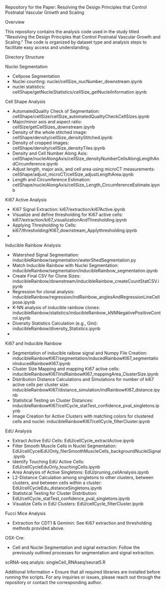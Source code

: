 Repository for the Paper:
Resolving the Design Principles that Control Postnatal Vascular Growth and Scaling

Overview

This repository contains the analysis code used in the study titled "Resolving the Design Principles that Control Postnatal Vascular Growth and Scaling." The code is organized by dataset type and analysis steps to facilitate easy access and understanding.

Directory Structure

Nuclei Segmentation
- Cellpose Segmentation
- Nuclei counting: nuclei/cellSize_nucNumber_downstream.ipynb
- nuclei statistics: cellShape/getNucleiStatistics/cellSize_getNucleiInformation.ipynb
  
Cell Shape Analysis
- AutomatedQuality Check of Segmentation: cellShape/cellSize/cellSize_automatedQualityCheckCellSizes.ipynb
- Major/minor axis and aspect ratio: cellSize/getCellSizes_downstream.ipynb
- Density of the whole stitched image: cellShape/density/cellSize_densityStitched.ipynb
- Density of cropped images: cellShape/density/cellSize_densityTiles.ipynb
- Density and Cell Number Along Axis: cellShape/nucleiAlongAxis/cellSize_densityNumberCellsAlongLengthAndCircumference.ipynb
- Adjust length, major axis, and cell area using microCT measurements: cellShape/adjust_microCT/cellSize_adjustLengthArea.ipynb
- Length and Circumference Estimation: cellShape/nucleiAlongAxis/cellSize_Length_CircumferenceEstimate.ipynb
  
Ki67 Active Analysis
- Ki67 Signal Extraction: ki67/extraction/ki67Active.ipynb
- Visualize and define thresholding for Ki67 active cells: ki67/extraction/ki67_visualizationAndThresholding.ipynb
- Applying Thresholding to Cells: ki67/thresholding/KI67_downstream_Applythresholding.ipynb
- 
Inducible Rainbow Analysis
- Watershed Signal Segmentation: inducibleRainbow/segmentation/waterShedSegmentation.py
- Match Inducible Rainbow with Nuclei Segmentation: inducibleRainbow/segmentation/inducibleRainbow_segmentation.ipynb
- Create Final CSV for Clone Sizes: inducibleRainbow/downstream/inducibleRainbow_createCountStatCSV.ipynb
- Regression for clonal analysis: inducibleRainbow/regression/indRainbow_anglesAndRegressionLineCellpose.ipynb
- K-NN analysis of inducible rainbow clones: inducibleRainbow/statistics/inducibleRainbow_kNNNegativePositiveControl.ipynb
- Diversity Statistics Calculation (e.g., Gini): inducibleRainbow/diversity_Statistics.ipynb
- 
Ki67 and Inducible Rainbow
- Segmentation of inducible raibow signal and Numpy File Creation: inducibleRainbowKI67/segmentation/inducedRainbowKI67_segmentationInducedRainbowKI67.ipynb
- Cluster Size Mapping and mapping Ki67 active cells: inducibleRainbowKI67/indRainbowKI67_mappingArea_ClusterSize.ipynb
- Distribution Distance Calculations and Simulations for number of ki67 active cells per cluster size: inducibleRainbowKI67/distance_simulation/indRainbowKI67_distance.ipynb
- Statistical Testing on Cluster Distances: inducibleRainbowKI67/cellCycle_statTest_confidence_pval_singletons.ipynb
- Image Creation for Active Clusters with matching colors for clustered cells and nuclei: inducibleRainbowKI67/cellCycle_filterCluster.ipynb
  
EdU Analysis
- Extract Active EdU Cells: EdU/cellCycle_extractActive.ipynb
- Filter Smooth Muscle Cells in Nuclei Segmentation: EdU/cellCycelEdUOnly_filerSmoothMuscleCells_backgroundNucleiSignal.ipynb
- Identify Touching EdU Active Cells: EdU/cellCycleEduOnly_touchingCells.ipynb
- Area Analysis of Active Singletons: EdU/pruning_cellAnalysis.ipynb
- L2-Distance Calculation among singletons to other clusters, between clusters, and between cells within a cluster: EdU/cellCycleEdu_distanceSingletons.ipynb
- Statistical Testing for Cluster Distribution: EdU/cellCycle_statTest_confidence_pval_singletons.ipynb
- Visualize Cells in EdU Clusters: EdU/cellCycle_filterCluster.ipynb
  
Fucci Mice Analysis
- Extraction for CDT1 & Geminin: See Ki67 extraction and thresholding methods provided above.

OSX-Cre: 
- Cell and Nuclei Segmentation and signal extraction: Follow the previously outlined processes for segmentation and signal extraction.

scRNA-seq analyis: 
singleCell_RNAseq/seurat5.R


Additional Information
•	Ensure that all required libraries are installed before running the scripts.
For any inquiries or issues, please reach out through the repository or contact the corresponding author.

